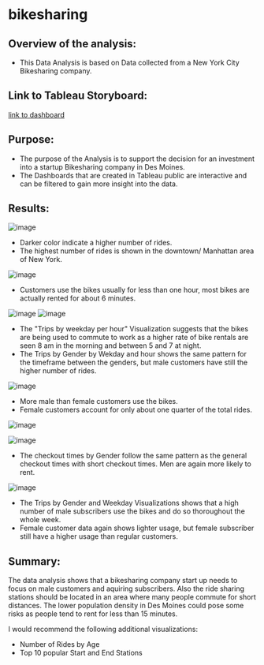# bikesharing

## Overview of the analysis: 

 - This Data Analysis is based on Data collected from a New York City Bikesharing company.


## Link to Tableau Storyboard:
[link to dashboard](https://public.tableau.com/shared/GW2TNW5GW?:display_count=n&:origin=viz_share_link)

## Purpose:

- The purpose of the Analysis is to support the decision for an investment into a startup Bikesharing company in Des Moines.  
- The Dashboards that are created in Tableau public are interactive and can be filtered to gain more insight into the data.

## Results: 

![image](https://user-images.githubusercontent.com/91682586/150451946-203bc943-56bd-4e27-9122-5c9aeb3bb5e7.png)

 - Darker color indicate a higher number of rides.
 - The highest number of rides is shown in the downtown/ Manhattan area of New York. 

![image](https://user-images.githubusercontent.com/91682586/150452169-e5416b22-446e-4283-9c74-aa33f43f2243.png) 


 - Customers use the bikes usually for less than one hour, most bikes are actually rented for about 6 minutes.

![image](https://user-images.githubusercontent.com/91682586/150454816-c7e336d4-1c83-4204-aa63-8cd8d687ba0b.png)
![image](https://user-images.githubusercontent.com/91682586/150648895-9f477e3a-73b3-46a1-a288-543574823e4e.png)

 - The "Trips by weekday per hour" Visualization suggests that the bikes are being used to commute to work as a higher rate of bike rentals are seen 8 am in the morning and  between 5 and 7 at night. 
 - The Trips by Gender by Wekday and hour shows the same pattern for the timeframe between the genders, but male customers have still the higher number of rides. 

![image](https://user-images.githubusercontent.com/91682586/150452696-1f995e6a-dfb6-48c8-bfb2-27f953181005.png)

 - More male than female customers use the bikes.
 - Female customers account for only about one quarter of the total rides.

![image](https://user-images.githubusercontent.com/91682586/150456722-2365a9f8-7d09-492f-b784-9dee3e3b6ea6.png)

![image](https://user-images.githubusercontent.com/91682586/150452859-26badca0-c2d5-4999-9b34-341fa1c4bd2d.png)

- The checkout times by Gender follow the same pattern as the general checkout times with short checkout times. Men are again more likely to rent.

 ![image](https://user-images.githubusercontent.com/91682586/150455237-92c61394-2673-481b-ba79-08abfdbec2a0.png)

 - The Trips by Gender and Weekday Visualizations shows that a high number of male subscribers use the bikes and do so thoroughout the whole week.
 - Female customer data again shows lighter usage, but female subscriber still have a higher usage than regular customers. 
 
## Summary: 

The data analysis shows that a bikesharing company start up needs to focus on male customers and aquiring subscribers.
Also the ride sharing stations should be located in an area where many people commute for short distances.
The lower population density in Des Moines could pose some risks as people tend to rent for less than 15 minutes. 

I would recommend the following additional visualizations:
 - Number of Rides by Age
 - Top 10 popular Start and End Stations





